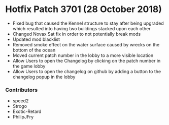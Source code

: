Hotfix Patch 3701 (28 October 2018)
============================
- Fixed bug that caused the Kennel structure to stay after being upgraded which resulted into having two buildings stacked upon each other
- Changed Novax Sat fix in order to not potentially break mods
- Updated mod blacklist
- Removed smoke effect on the water surface caused by wrecks on the bottom of the ocean
- Moved current patch number in the lobby to a more visible location
- Allow Users to open the Changelog by clicking on the patch number in the game lobby
- Allow Users to open the changelog on github by adding a button to the changelog popup in the lobby

### Contributors
- speed2
- Strogo
- Exotic-Retard
- PhilipJFry
